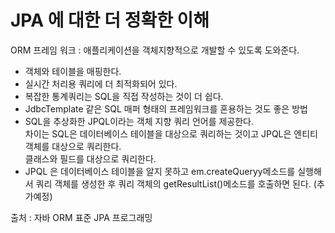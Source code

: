 # JPA 에 대한 더 정확한 이해<Br>
ORM 프레임 워크 : 애플리케이션을 객체지향적으로 개발할 수 있도록 도와준다.
- 객체와 테이블을 매핑한다.
- 실시간 처리용 쿼리에 더 최적화되어 있다.
- 복잡한 통계쿼리는 SQL을 직접 작성하는 것이 더 쉽다.
- JdbcTemplate 같은 SQL 매퍼 형태의 프레임워크를 혼용하는 것도 좋은 방법
- SQL을 추상화한 JPQL이라는 객체 지향 쿼리 언어를 제공한다. <br> 차이는 SQL은 데이터베이스 테이블을 대상으로 쿼리하는 것이고 JPQL은 엔티티 객체를 대상으로 쿼리한다. <Br>클래스와 필드를 대상으로 쿼리한다.
- JPQL 은 데이터베이스 테이블을 알지 못하고 em.createQueryy메소드를 실행해서 쿼리 객체를 생성한 후 쿼리 객체의 getResultList()메소드를 호출하면 된다.
  (추가예정)









출처 : 자바 ORM 표준 JPA 프로그래밍
